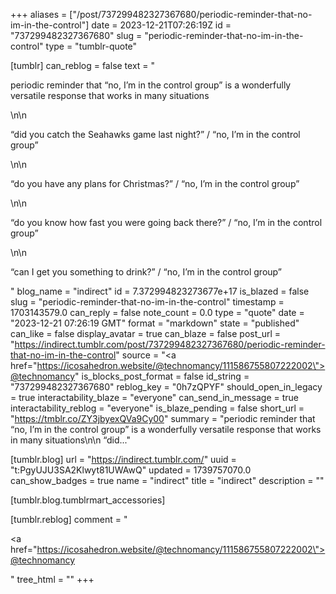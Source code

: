 +++
aliases = ["/post/737299482327367680/periodic-reminder-that-no-im-in-the-control"]
date = 2023-12-21T07:26:19Z
id = "737299482327367680"
slug = "periodic-reminder-that-no-im-in-the-control"
type = "tumblr-quote"

[tumblr]
can_reblog = false
text = "<p>periodic reminder that &ldquo;no, I&rsquo;m in the control group&rdquo; is a wonderfully versatile response that works in many situations</p>\n\n<p>&ldquo;did you catch the Seahawks game last night?&rdquo; / &ldquo;no, I&rsquo;m in the control group&rdquo;</p>\n\n<p>&ldquo;do you have any plans for Christmas?&rdquo; / &ldquo;no, I&rsquo;m in the control group&rdquo;</p>\n\n<p>&ldquo;do you know how fast you were going back there?&rdquo; / &ldquo;no, I&rsquo;m in the control group&rdquo;</p>\n\n<p>&ldquo;can I get you something to drink?&rdquo; / &ldquo;no, I&rsquo;m in the control group&rdquo;</p>"
blog_name = "indirect"
id = 7.372994823273677e+17
is_blazed = false
slug = "periodic-reminder-that-no-im-in-the-control"
timestamp = 1703143579.0
can_reply = false
note_count = 0.0
type = "quote"
date = "2023-12-21 07:26:19 GMT"
format = "markdown"
state = "published"
can_like = false
display_avatar = true
can_blaze = false
post_url = "https://indirect.tumblr.com/post/737299482327367680/periodic-reminder-that-no-im-in-the-control"
source = "<a href=\"https://icosahedron.website/@technomancy/111586755807222002\">@technomancy</a>"
is_blocks_post_format = false
id_string = "737299482327367680"
reblog_key = "0h7zQPYF"
should_open_in_legacy = true
interactability_blaze = "everyone"
can_send_in_message = true
interactability_reblog = "everyone"
is_blaze_pending = false
short_url = "https://tmblr.co/ZY3jbyexQVa9Cy00"
summary = "periodic reminder that “no, I’m in the control group” is a wonderfully versatile response that works in many situations\n\n “did..."

[tumblr.blog]
url = "https://indirect.tumblr.com/"
uuid = "t:PgyUJU3SA2Klwyt81UWAwQ"
updated = 1739757070.0
can_show_badges = true
name = "indirect"
title = "indirect"
description = ""

[tumblr.blog.tumblrmart_accessories]

[tumblr.reblog]
comment = "<p><a href=\"https://icosahedron.website/@technomancy/111586755807222002\">@technomancy</a></p>"
tree_html = ""
+++

